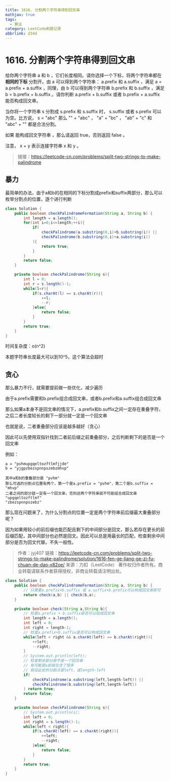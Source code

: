 ```yaml
---
title: 1616. 分割两个字符串得到回文串
mathjax: true
tags:
  - 算法
category: LeetCode刷题记录
abbrlink: d34d
---
```

# 1616. 分割两个字符串得到回文串

给你两个字符串 a 和 b ，它们长度相同。请你选择一个下标，将两个字符串都在 **相同的下标** 分割开。由 a 可以得到两个字符串： a.prefix 和 a.suffix ，满足 a = a.prefix + a.suffix ，同理，由 b 可以得到两个字符串 b.prefix 和 b.suffix ，满足 b = b.prefix + b.suffix 。请你判断 a.prefix + b.suffix 或者 b.prefix + a.suffix 能否构成回文串。

当你将一个字符串 s 分割成 s.prefix 和 s.suffix 时， s.suffix 或者 s.prefix 可以为空。比方说， s = "abc" 那么 "" + "abc" ， "a" + "bc" ， "ab" + "c" 和 "abc" + "" 都是合法分割。

如果 能构成回文字符串 ，那么请返回 true，否则返回 false 。

注意， x + y 表示连接字符串 x 和 y 。

> 链接：https://leetcode-cn.com/problems/split-two-strings-to-make-palindrome

<!-- more -->

## 暴力

最简单的办法，由于a和b的在相同的下标分割成prefix和suffix两部分，那么可以枚举分割点的位置，逐个进行判断

```java
class Solution {
    public boolean checkPalindromeFormation(String a, String b) {
        int length = a.length();
        for(int i=0;i<=length;++i){
            if(
                checkPalindrome(a.substring(0,i)+b.substring(i)) || 
                checkPalindrome(b.substring(0,i)+a.substring(i))
            ){
                return true;
            }
        }
        return false;
    }

    private boolean checkPalindrome(String s){
        int l = 0;
        int r = s.length()-1;
        while(l<r){
            if(s.charAt(l) == s.charAt(r)){
                ++l;
                --r;
            }else{
                return false;
            }
        }
        return true;
    }
}
```

时间复杂度：o(n^2)

本题字符串长度最大可以到10^5，这个算法会超时

## 贪心

那么暴力不行，就需要提前做一些优化，减少遍历

由于a.prefix需要和b.prefix组合成回文串，或者b.prefix和a.suffix组合成回文串

那么如果a本身不是回文串的情况下，a.prefix和b.suffix之间一定存在重叠字符，之后二者长度较长的剩下一部分就一定是一个回文串

也就是说，二者重叠部分应该是越多越好（贪心）

因此可以先使用双指针找到二者前后缀之前重叠部分，之后判断剩下的是否是一个回文串

例如：

```
a = "pvhmupgqeltozftlmfjjde"
b = "yjgpzbezspnnpszebzmhvp"

其中a和b的重叠部分是 "pvhm"
那么可选的分割点位置有两个，第一个是a.prefix = "pvhm"，第二个是b.suffix = "mhvp"
二者之间的部分就一定有一个回文串，否则这两个字符串就不可能组合成回文串
"upgqeltozftlmf"
"zbezspnnpszebz"
```

那么现在问题来了，为什么分割点的位置一定是两个字符串前后缀最大重叠部分呢？

因为如果用较小的前后缀也能匹配且剩下的中间部分是回文，那么若存在更长的前后缀匹配，其中间部分也必然是回文。因此可以总是用最长的匹配，检查剩余中间部分是否为回文代替。不失一般性。

> 作者：jyj407
> 链接：https://leetcode-cn.com/problems/split-two-strings-to-make-palindrome/solution/1616-fen-ge-liang-ge-zi-fu-chuan-de-dao-x82oe/
> 来源：力扣（LeetCode）
> 著作权归作者所有。商业转载请联系作者获得授权，非商业转载请注明出处。

```java
class Solution {
    public boolean checkPalindromeFormation(String a, String b) {
        // 只需要a.prefix+b.suffix 或 a.suffix+b.prefix可以构成回文串即可
        return check(a,b) || check(b,a);
    }

    private boolean check(String a,String b){
      	// 检查a.prefix + b.suffix是否可以组成回文串
        int length = a.length();
        int left = 0;
        int right = length-1;
        // 检查a.prefix+b.suffix是否可以构成回文串
        while(left < right && a.charAt(left) == b.charAt(right)){
            ++left;
            --right;
        }
        // System.out.println(left);
        // 检查剩余部分是不是一个回文串
        // 有可能是a前缀包含了很多
        // 假设此处的分割点是left，或length-left
        if(
            checkPalindrome(a.substring(left,length-left)) || 
            checkPalindrome(b.substring(left,length-left))
        ) return true;
        return false;
    }

    private boolean checkPalindrome(String s){
        // System.out.println(s);
        int left = 0;
        int right = s.length()-1;
        while(left < right){
            if(s.charAt(left) == s.charAt(right)){
                ++left;
                --right;
            }else{
                return false;
            }
        }
        return true;
    }
}
```

